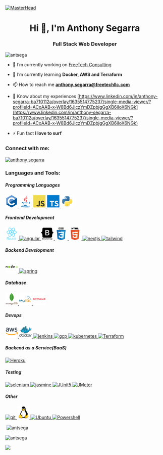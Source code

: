 [![MasterHead](https://media1.giphy.com/media/qgQUggAC3Pfv687qPC/200.webp?cid=ecf05e47whxsvvlinzd4ztnj3jph06rdqhu53qjwlgftmpp7&rid=200.webp&ct=g)](https://Antsega)

<h1 align="center">Hi 👋, I'm Anthony Segarra</h1>
<h3 align="center">Full Stack Web Developer</h3>

<p align="left"> <img src="https://komarev.com/ghpvc/?username=antsega&label=Profile%20views&color=0e75b6&style=flat" alt="antsega" /> </p>

- 🔭 I’m currently working on [FreeTech Consulting](https://freetech-warren.webflow.io/)

- 🌱 I’m currently learning **Docker, AWS and Terraform**

- 📫 How to reach me **anthony.segarra@freetechllc.com**

- 📄 Know about my experiences [https://www.linkedin.com/in/anthony-segarra-ba710112a/overlay/1635514775237/single-media-viewer/?profileId=ACoAAB-x-W8Bd6JlczYmDZpbjgGgXB6iIoX6NGk](https://www.linkedin.com/in/anthony-segarra-ba710112a/overlay/1635514775237/single-media-viewer/?profileId=ACoAAB-x-W8Bd6JlczYmDZpbjgGgXB6iIoX6NGk)

- ⚡ Fun fact **I love to surf**

<h3 align="left">Connect with me:</h3>
<p align="left">
<a href="https://linkedin.com/in/anthony segarra" target="blank"><img align="center" src="https://raw.githubusercontent.com/rahuldkjain/github-profile-readme-generator/master/src/images/icons/Social/linked-in-alt.svg" alt="anthony segarra" height="30" width="40" /></a>
</p>

<h3 align="left">Languages and Tools:</h3>
<p align="left"> 
 
<h5>Programming Languages</h5>
<a href="https://www.cprogramming.com/" target="_blank" rel="noreferrer"> <img src="https://raw.githubusercontent.com/devicons/devicon/master/icons/c/c-original.svg" alt="c" width="40" height="40"/> </a> 
<a href="https://www.java.com" target="_blank" rel="noreferrer"> <img src="https://raw.githubusercontent.com/devicons/devicon/master/icons/java/java-original.svg" alt="java" width="40" height="40"/> </a> 
<a href="https://developer.mozilla.org/en-US/docs/Web/JavaScript" target="_blank" rel="noreferrer"> <img src="https://raw.githubusercontent.com/devicons/devicon/master/icons/javascript/javascript-original.svg" alt="javascript" width="40" height="40"/> </a>
<a href="https://www.typescriptlang.org/" target="_blank" rel="noreferrer"> <img src="https://raw.githubusercontent.com/devicons/devicon/master/icons/typescript/typescript-original.svg" alt="typescript" width="40" height="40"/> </a> 
<a href="https://www.python.org" target="_blank" rel="noreferrer"> <img src="https://raw.githubusercontent.com/devicons/devicon/master/icons/python/python-original.svg" alt="python" width="40" height="40"/> </a> 

<h5>Frontend Development</h5>
<a href="https://reactjs.org/" target="_blank" rel="noreferrer"> <img src="https://raw.githubusercontent.com/devicons/devicon/master/icons/react/react-original-wordmark.svg" alt="react" width="40" height="40"/> </a> 
<a href="https://angular.io" target="_blank" rel="noreferrer"> <img src="https://angular.io/assets/images/logos/angular/angular.svg" alt="angular" width="40" height="40"/> </a> 
<a href="https://getbootstrap.com" target="_blank" rel="noreferrer"><img src="https://raw.githubusercontent.com/devicons/devicon/master/icons/bootstrap/bootstrap-plain-wordmark.svg" alt="bootstrap" width="40" height="40"/> </a> 
<a href="https://www.w3schools.com/css/" target="_blank" rel="noreferrer"> <img src="https://raw.githubusercontent.com/devicons/devicon/master/icons/css3/css3-original-wordmark.svg" alt="css3" width="40" height="40"/> </a> 
<a href="https://www.w3.org/html/" target="_blank" rel="noreferrer"> <img src="https://raw.githubusercontent.com/devicons/devicon/master/icons/html5/html5-original-wordmark.svg" alt="html5" width="40" height="40"/> </a> 
<a href="https://nextjs.org/" target="_blank" rel="noreferrer"> <img src="https://cdn.worldvectorlogo.com/logos/nextjs-2.svg" alt="nextjs" width="40" height="40"/> </a> 
<a href="https://tailwindcss.com/" target="_blank" rel="noreferrer"> <img src="https://upload.wikimedia.org/wikipedia/commons/thumb/d/d5/Tailwind_CSS_Logo.svg/1024px-Tailwind_CSS_Logo.svg.png" alt="tailwind" width="40" height="40"/> </a> 

<h5>Backend Development</h5>
<a href="https://nodejs.org" target="_blank" rel="noreferrer"> <img src="https://raw.githubusercontent.com/devicons/devicon/master/icons/nodejs/nodejs-original-wordmark.svg" alt="nodejs" width="40" height="40"/> </a> 
<a href="https://spring.io/" target="_blank" rel="noreferrer"> <img src="https://www.vectorlogo.zone/logos/springio/springio-icon.svg" alt="spring" width="40" height="40"/> </a> 

<h5>Database</h5>
<a href="https://www.mongodb.com/" target="_blank" rel="noreferrer"> <img src="https://raw.githubusercontent.com/devicons/devicon/master/icons/mongodb/mongodb-original-wordmark.svg" alt="mongodb" width="40" height="40"/> </a> 
<a href="https://www.mysql.com/" target="_blank" rel="noreferrer"> <img src="https://raw.githubusercontent.com/devicons/devicon/master/icons/mysql/mysql-original-wordmark.svg" alt="mysql" width="40" height="40"/> </a> 
<a href="https://www.oracle.com/" target="_blank" rel="noreferrer"> <img src="https://raw.githubusercontent.com/devicons/devicon/master/icons/oracle/oracle-original.svg" alt="oracle" width="40" height="40"/> </a> 

<h5>Devops</h5>
<a href="https://aws.amazon.com" target="_blank" rel="noreferrer"> <img src="https://raw.githubusercontent.com/devicons/devicon/master/icons/amazonwebservices/amazonwebservices-original-wordmark.svg" alt="aws" width="40" height="40"/> </a>
<a href="https://www.docker.com/" target="_blank" rel="noreferrer"> <img src="https://raw.githubusercontent.com/devicons/devicon/master/icons/docker/docker-original-wordmark.svg" alt="docker" width="40" height="40"/> </a> 
<a href="https://www.jenkins.io" target="_blank" rel="noreferrer"> <img src="https://www.vectorlogo.zone/logos/jenkins/jenkins-icon.svg" alt="jenkins" width="40" height="40"/> </a> 
<a href="https://cloud.google.com" target="_blank" rel="noreferrer"> <img src="https://www.vectorlogo.zone/logos/google_cloud/google_cloud-icon.svg" alt="gcp" width="40" height="40"/> </a> 
<a href="https://kubernetes.io" target="_blank" rel="noreferrer"> <img src="https://www.vectorlogo.zone/logos/kubernetes/kubernetes-icon.svg" alt="kubernetes" width="40" height="40"/> </a> 
<a href="https://www.terraform.io/" target="_blank" rel="noreferrer"> <img src="https://www.svgrepo.com/show/376353/terraform.svg" alt="Terraform" width="40" height="40"/> </a> 

<h5>Backend as a Service(BaaS)</h5>
<a href="https://heroku.com" target="_blank" rel="noreferrer"> <img src="https://cdn.iconscout.com/icon/free/png-256/heroku-2752161-2284978.png" alt="Heroku" width="40" height="40"/> </a>

<h5>Testing</h5>
<a href="https://www.selenium.dev" target="_blank" rel="noreferrer"> <img src="https://raw.githubusercontent.com/detain/svg-logos/780f25886640cef088af994181646db2f6b1a3f8/svg/selenium-logo.svg" alt="selenium" width="40" height="40"/> </a> 
<a href="https://jasmine.github.io/" target="_blank" rel="noreferrer"> <img src="https://www.vectorlogo.zone/logos/jasmine/jasmine-icon.svg" alt="jasmine" width="40" height="40"/> </a> 
<a href="https://junit.org/junit5/" target="_blank" rel="noreferrer"> <img src="https://junit.org/junit5/assets/img/junit5-logo.png" alt="JUnit5" width="40" height="40"/> </a> 
<a href="https://jmeter.apache.org/" target="_blank" rel="noreferrer"> <img src="https://upload.wikimedia.org/wikipedia/commons/7/7e/Apache_Feather_Logo.svg" alt="JMeter" width="40" height="40"/> </a> 

<h5>Other</h5>
<a href="https://git-scm.com/" target="_blank" rel="noreferrer"> <img src="https://www.vectorlogo.zone/logos/git-scm/git-scm-icon.svg" alt="git" width="40" height="40"/> </a> 
 <a href="https://www.linux.org/" target="_blank" rel="noreferrer"> <img src="https://raw.githubusercontent.com/devicons/devicon/master/icons/linux/linux-original.svg" alt="linux" width="40" height="40"/> </a> 
 <a href="https://ubuntu.com/" target="_blank" rel="noreferrer"> <img src="https://upload.wikimedia.org/wikipedia/commons/thumb/9/9e/UbuntuCoF.svg/512px-UbuntuCoF.svg.png?20120210072525" alt="Ubuntu" width="40" height="40"/> </a>
 <a href="https://learn.microsoft.com/en-us/powershell/" target="_blank" rel="noreferrer"> <img src="https://upload.wikimedia.org/wikipedia/commons/2/2f/PowerShell_5.0_icon.png?20151222103910" alt="Powershell" width="40" height="40"/> </a> 
</p>
<p>&nbsp;<img align="center" src="https://github-readme-stats.vercel.app/api?username=antsega&show_icons=true&locale=en" alt="antsega" /></p>

<p><img align="center" src="https://github-readme-streak-stats.herokuapp.com/?user=antsega&" alt="antsega" /></p>

![](https://github-readme-stats.vercel.app/api/top-langs/?username=Antsega&theme=default&hide_border=false&include_all_commits=false&count_private=false&layout=compact)

